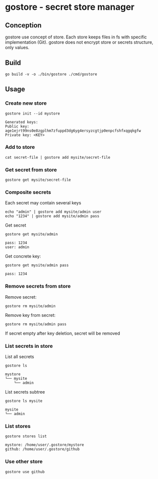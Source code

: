 # gostore - secret store manager

## Conception

gostore use concept of store. 
Each store keeps files in fs with specific implementation (Git).
gostore does not encrypt store or secrets structure, only values.

## Build

```shell
go build -v -o ./bin/gostore ./cmd/gostore
```

## Usage

### Create new store

```shell
gostore init --id mystore

Generated keys:
Public key: age1ejrt99ns0e8zgplhm7zfuppd3dg6yg4ersyzcgtjp0enpcfshfxqgqkgfw
Private key: <KEY>
```

### Add to store

```shell
cat secret-file | gostore add mysite/secret-file
```

### Get secret from store

```shell
gostore get mysite/secret-file
```

### Composite secrets

Each secret may contain several keys

```shell
echo "admin" | gostore add mysite/admin user
echo "1234" | gostore add mysite/admin pass
```

Get secret
```shell
gostore get mysite/admin

pass: 1234
user: admin
```

Get concrete key:
```shell
gostore get mysite/admin pass

pass: 1234
```

### Remove secrets from store

Remove secret:
```shell
gostore rm mysite/admin
```

Remove key from secret:
```shell
gostore rm mysite/admin pass
```

If secret empty after key deletion, secret will be removed 

### List secrets in store

List all secrets
```shell
gostore ls

mystore
└── mysite
    └── admin
```

List secrets subtree

```shell
gostore ls mysite

mysite
└── admin
```


### List stores

```shell
gostore stores list

mystore: /home/user/.gostore/mystore
github: /home/user/.gostore/github
```

### Use other store

```shell
gostore use github
```